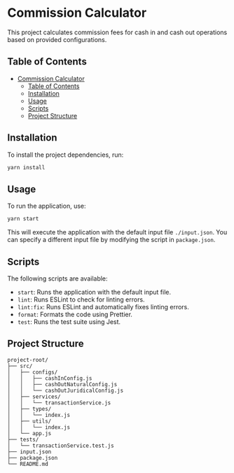 # Commission Calculator

This project calculates commission fees for cash in and cash out operations based on provided configurations.

## Table of Contents

- [Commission Calculator](#commission-calculator)
  - [Table of Contents](#table-of-contents)
  - [Installation](#installation)
  - [Usage](#usage)
  - [Scripts](#scripts)
  - [Project Structure](#project-structure)

## Installation

To install the project dependencies, run:

```bash
yarn install
```

## Usage

To run the application, use:

```bash
yarn start
```

This will execute the application with the default input file `./input.json`. You can specify a different input file by modifying the script in `package.json`.

## Scripts

The following scripts are available:

- `start`: Runs the application with the default input file.
- `lint`: Runs ESLint to check for linting errors.
- `lint:fix`: Runs ESLint and automatically fixes linting errors.
- `format`: Formats the code using Prettier.
- `test`: Runs the test suite using Jest.

## Project Structure

```plaintext
project-root/
├── src/
│   ├── configs/
│   │   ├── cashInConfig.js
│   │   ├── cashOutNaturalConfig.js
│   │   └── cashOutJuridicalConfig.js
│   ├── services/
│   │   └── transactionService.js
│   ├── types/
│   │   └── index.js
│   ├── utils/
│   │   └── index.js
│   └── app.js
├── tests/
│   └── transactionService.test.js
├── input.json
├── package.json
└── README.md
```
